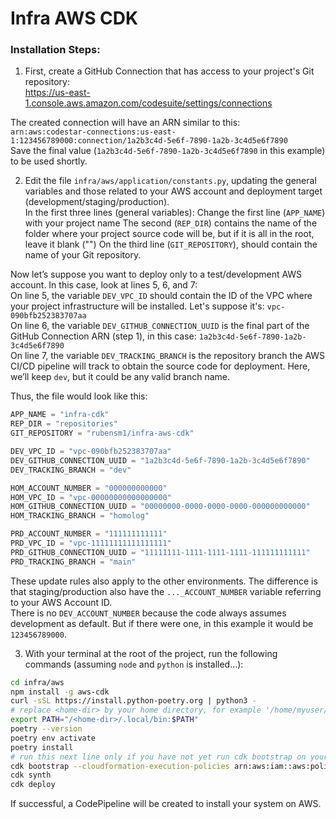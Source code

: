 # Infra AWS CDK

### Installation Steps:

1. First, create a GitHub Connection that has access to your project's Git repository:  
https://us-east-1.console.aws.amazon.com/codesuite/settings/connections

The created connection will have an ARN similar to this:  
`arn:aws:codestar-connections:us-east-1:123456789000:connection/1a2b3c4d-5e6f-7890-1a2b-3c4d5e6f7890`  
Save the final value (`1a2b3c4d-5e6f-7890-1a2b-3c4d5e6f7890` in this example) to be used shortly.

2. Edit the file `infra/aws/application/constants.py`, updating the general variables and those related to your AWS account and deployment target (development/staging/production).  
In the first three lines (general variables):
Change the first line (`APP_NAME`) with your project name
The second (`REP_DIR`) contains the name of the folder where your project source code will be, but if it is all in the root, leave it blank ("")
On the third line (`GIT_REPOSITORY`), should contain the name of your Git repository.  

Now let’s suppose you want to deploy only to a test/development AWS account. In this case, look at lines 5, 6, and 7:  
On line 5, the variable `DEV_VPC_ID` should contain the ID of the VPC where your project infrastructure will be installed. Let's suppose it's: `vpc-090bfb252383707aa`  
On line 6, the variable `DEV_GITHUB_CONNECTION_UUID` is the final part of the GitHub Connection ARN (step 1), in this case: `1a2b3c4d-5e6f-7890-1a2b-3c4d5e6f7890`  
On line 7, the variable `DEV_TRACKING_BRANCH` is the repository branch the AWS CI/CD pipeline will track to obtain the source code for deployment. Here, we’ll keep `dev`, but it could be any valid branch name.

Thus, the file would look like this:

```python
APP_NAME = "infra-cdk"
REP_DIR = "repositories"
GIT_REPOSITORY = "rubensm1/infra-aws-cdk"

DEV_VPC_ID = "vpc-090bfb252383707aa"
DEV_GITHUB_CONNECTION_UUID = "1a2b3c4d-5e6f-7890-1a2b-3c4d5e6f7890"
DEV_TRACKING_BRANCH = "dev"

HOM_ACCOUNT_NUMBER = "000000000000"
HOM_VPC_ID = "vpc-00000000000000000"
HOM_GITHUB_CONNECTION_UUID = "00000000-0000-0000-0000-000000000000"
HOM_TRACKING_BRANCH = "homolog"

PRD_ACCOUNT_NUMBER = "111111111111"
PRD_VPC_ID = "vpc-11111111111111111"
PRD_GITHUB_CONNECTION_UUID = "11111111-1111-1111-1111-111111111111"
PRD_TRACKING_BRANCH = "main"
```

These update rules also apply to the other environments. The difference is that staging/production also have the `..._ACCOUNT_NUMBER` variable referring to your AWS Account ID.  
There is no `DEV_ACCOUNT_NUMBER` because the code always assumes development as default. But if there were one, in this example it would be `123456789000`.

3. With your terminal at the root of the project, run the following commands (assuming `node` and `python` is installed...):

```bash
cd infra/aws
npm install -g aws-cdk
curl -sSL https://install.python-poetry.org | python3 -
# replace <home-dir> by your home directory, for example '/home/myuser/.local/bin:$PATH'
export PATH="/<home-dir>/.local/bin:$PATH"
poetry --version
poetry env activate
poetry install
# run this next line only if you have not yet run cdk bootstrap on your aws account
cdk bootstrap --cloudformation-execution-policies arn:aws:iam::aws:policy/AdministratorAccess
cdk synth
cdk deploy
```

If successful, a CodePipeline will be created to install your system on AWS.

